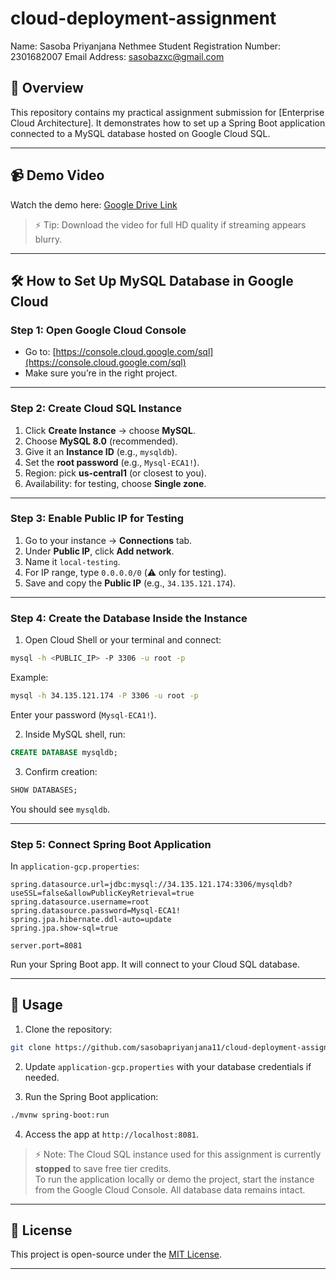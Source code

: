 # cloud-deployment-assignment

Name: Sasoba Priyanjana Nethmee
Student Registration Number: 2301682007
Email Address: sasobazxc@gmail.com

## 📌 Overview

This repository contains my practical assignment submission for [Enterprise Cloud Architecture]. It demonstrates how to set up a Spring Boot application connected to a MySQL database hosted on Google Cloud SQL.  

---

## 📹 Demo Video
Watch the demo here: [Google Drive Link](https://drive.google.com/file/d/1M6xkpR8u4OMtmn4tTuWmJOjolWFdiiao/view?usp=sharing)

> ⚡ Tip: Download the video for full HD quality if streaming appears blurry.

---

## 🛠️ How to Set Up MySQL Database in Google Cloud

### Step 1: Open Google Cloud Console
* Go to: [https://console.cloud.google.com/sql](https://console.cloud.google.com/sql)
* Make sure you’re in the right project.

---

### Step 2: Create Cloud SQL Instance
1. Click **Create Instance** → choose **MySQL**.  
2. Choose **MySQL 8.0** (recommended).  
3. Give it an **Instance ID** (e.g., `mysqldb`).  
4. Set the **root password** (e.g., `Mysql-ECA1!`).  
5. Region: pick **us-central1** (or closest to you).  
6. Availability: for testing, choose **Single zone**.

---

### Step 3: Enable Public IP for Testing
1. Go to your instance → **Connections** tab.  
2. Under **Public IP**, click **Add network**.  
3. Name it `local-testing`.  
4. For IP range, type `0.0.0.0/0` (⚠️ only for testing).  
5. Save and copy the **Public IP** (e.g., `34.135.121.174`).  

---

### Step 4: Create the Database Inside the Instance
1. Open Cloud Shell or your terminal and connect:

```bash
mysql -h <PUBLIC_IP> -P 3306 -u root -p
````

Example:

```bash
mysql -h 34.135.121.174 -P 3306 -u root -p
```

Enter your password (`Mysql-ECA1!`).

2. Inside MySQL shell, run:

```sql
CREATE DATABASE mysqldb;
```

3. Confirm creation:

```sql
SHOW DATABASES;
```

You should see `mysqldb`.

---

### Step 5: Connect Spring Boot Application

In `application-gcp.properties`:

```properties
spring.datasource.url=jdbc:mysql://34.135.121.174:3306/mysqldb?useSSL=false&allowPublicKeyRetrieval=true
spring.datasource.username=root
spring.datasource.password=Mysql-ECA1!
spring.jpa.hibernate.ddl-auto=update
spring.jpa.show-sql=true

server.port=8081
```

Run your Spring Boot app. It will connect to your Cloud SQL database.

---

## 📂 Usage

1. Clone the repository:

```bash
git clone https://github.com/sasobapriyanjana11/cloud-deployment-assignment.git
```

2. Update `application-gcp.properties` with your database credentials if needed.

3. Run the Spring Boot application:

```bash
./mvnw spring-boot:run
```

4. Access the app at `http://localhost:8081`.

> ⚡ Note: The Cloud SQL instance used for this assignment is currently **stopped** to save free tier credits.  
> To run the application locally or demo the project, start the instance from the Google Cloud Console. All database data remains intact.


---

## 🔖 License

This project is open-source under the [MIT License](LICENSE).

---



